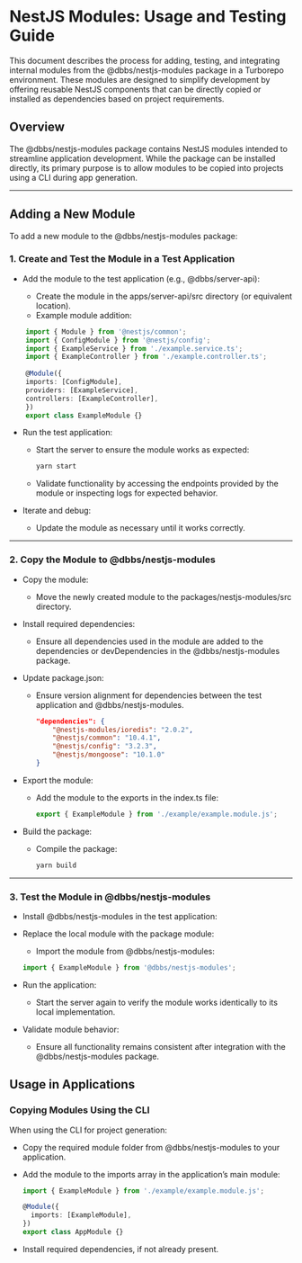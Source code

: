 # NestJS Modules: Usage and Testing Guide

This document describes the process for adding, testing, and integrating internal modules from the @dbbs/nestjs-modules package in a Turborepo environment. These modules are designed to simplify development by offering reusable NestJS components that can be directly copied or installed as dependencies based on project requirements.

## Overview

The @dbbs/nestjs-modules package contains NestJS modules intended to streamline application development. While the package can be installed directly, its primary purpose is to allow modules to be copied into projects using a CLI during app generation.

---

## Adding a New Module

To add a new module to the @dbbs/nestjs-modules package:

### 1. Create and Test the Module in a Test Application

- Add the module to the test application (e.g., @dbbs/server-api):

  - Create the module in the apps/server-api/src directory (or equivalent location).
  - Example module addition:
  
```typescript
    import { Module } from '@nestjs/common';
    import { ConfigModule } from '@nestjs/config';
    import { ExampleService } from './example.service.ts';
    import { ExampleController } from './example.controller.ts';
    
    @Module({
    imports: [ConfigModule],
    providers: [ExampleService],
    controllers: [ExampleController],
    })
    export class ExampleModule {}
```


- Run the test application:

  - Start the server to ensure the module works as expected:

    ```bash
    yarn start
    ```
    
  - Validate functionality by accessing the endpoints provided by the module or inspecting logs for expected behavior.
  

- Iterate and debug:
    
  - Update the module as necessary until it works correctly.

---

### 2. Copy the Module to @dbbs/nestjs-modules

- Copy the module:

  - Move the newly created module to the packages/nestjs-modules/src directory.

- Install required dependencies:

  - Ensure all dependencies used in the module are added to the dependencies or devDependencies in the @dbbs/nestjs-modules package.

- Update package.json:

  - Ensure version alignment for dependencies between the test application and @dbbs/nestjs-modules.

    ```json
    "dependencies": {
        "@nestjs-modules/ioredis": "2.0.2",
        "@nestjs/common": "10.4.1",
        "@nestjs/config": "3.2.3",
        "@nestjs/mongoose": "10.1.0"
    }
    ```
- Export the module:

  - Add the module to the exports in the index.ts file:

    ```typescript
    export { ExampleModule } from './example/example.module.js';
    ```

- Build the package:
  
  - Compile the package:

    ```bash
    yarn build
    ```

---

### 3. Test the Module in @dbbs/nestjs-modules

- Install @dbbs/nestjs-modules in the test application:

- Replace the local module with the package module:

  - Import the module from @dbbs/nestjs-modules:

  ```typescript
  import { ExampleModule } from '@dbbs/nestjs-modules';
  ```

- Run the application:

  - Start the server again to verify the module works identically to its local implementation.

- Validate module behavior:

  - Ensure all functionality remains consistent after integration with the @dbbs/nestjs-modules package.


## Usage in Applications

### Copying Modules Using the CLI

When using the CLI for project generation:

- Copy the required module folder from @dbbs/nestjs-modules to your application.

- Add the module to the imports array in the application’s main module:

  ```typescript
  import { ExampleModule } from './example/example.module.js';

  @Module({
    imports: [ExampleModule],
  })
  export class AppModule {}
  ```
  
- Install required dependencies, if not already present.
